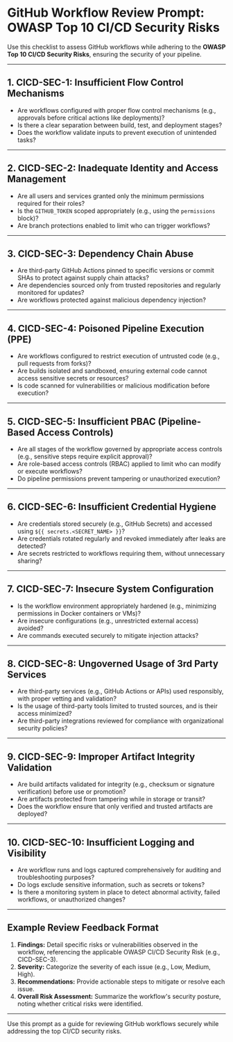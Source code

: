 # GitHub Workflow Review Prompt: OWASP Top 10 CI/CD Security Risks

Use this checklist to assess GitHub workflows while adhering to the **OWASP Top 10 CI/CD Security Risks**, ensuring the security of your pipeline.

---

## 1. CICD-SEC-1: Insufficient Flow Control Mechanisms
- Are workflows configured with proper flow control mechanisms (e.g., approvals before critical actions like deployments)?
- Is there a clear separation between build, test, and deployment stages?
- Does the workflow validate inputs to prevent execution of unintended tasks?

---

## 2. CICD-SEC-2: Inadequate Identity and Access Management
- Are all users and services granted only the minimum permissions required for their roles?
- Is the `GITHUB_TOKEN` scoped appropriately (e.g., using the `permissions` block)?
- Are branch protections enabled to limit who can trigger workflows?

---

## 3. CICD-SEC-3: Dependency Chain Abuse
- Are third-party GitHub Actions pinned to specific versions or commit SHAs to protect against supply chain attacks?
- Are dependencies sourced only from trusted repositories and regularly monitored for updates?
- Are workflows protected against malicious dependency injection?

---

## 4. CICD-SEC-4: Poisoned Pipeline Execution (PPE)
- Are workflows configured to restrict execution of untrusted code (e.g., pull requests from forks)?
- Are builds isolated and sandboxed, ensuring external code cannot access sensitive secrets or resources?
- Is code scanned for vulnerabilities or malicious modification before execution?

---

## 5. CICD-SEC-5: Insufficient PBAC (Pipeline-Based Access Controls)
- Are all stages of the workflow governed by appropriate access controls (e.g., sensitive steps require explicit approval)?
- Are role-based access controls (RBAC) applied to limit who can modify or execute workflows?
- Do pipeline permissions prevent tampering or unauthorized execution?

---

## 6. CICD-SEC-6: Insufficient Credential Hygiene
- Are credentials stored securely (e.g., GitHub Secrets) and accessed using `${{ secrets.<SECRET_NAME> }}`?
- Are credentials rotated regularly and revoked immediately after leaks are detected?
- Are secrets restricted to workflows requiring them, without unnecessary sharing?

---

## 7. CICD-SEC-7: Insecure System Configuration
- Is the workflow environment appropriately hardened (e.g., minimizing permissions in Docker containers or VMs)?
- Are insecure configurations (e.g., unrestricted external access) avoided?
- Are commands executed securely to mitigate injection attacks?

---

## 8. CICD-SEC-8: Ungoverned Usage of 3rd Party Services
- Are third-party services (e.g., GitHub Actions or APIs) used responsibly, with proper vetting and validation?
- Is the usage of third-party tools limited to trusted sources, and is their access minimized?
- Are third-party integrations reviewed for compliance with organizational security policies?

---

## 9. CICD-SEC-9: Improper Artifact Integrity Validation
- Are build artifacts validated for integrity (e.g., checksum or signature verification) before use or promotion?
- Are artifacts protected from tampering while in storage or transit?
- Does the workflow ensure that only verified and trusted artifacts are deployed?

---

## 10. CICD-SEC-10: Insufficient Logging and Visibility
- Are workflow runs and logs captured comprehensively for auditing and troubleshooting purposes?
- Do logs exclude sensitive information, such as secrets or tokens?
- Is there a monitoring system in place to detect abnormal activity, failed workflows, or unauthorized changes?

---

## Example Review Feedback Format
1. **Findings:** Detail specific risks or vulnerabilities observed in the workflow, referencing the applicable OWASP CI/CD Security Risk (e.g., CICD-SEC-3).
2. **Severity:** Categorize the severity of each issue (e.g., Low, Medium, High).
3. **Recommendations:** Provide actionable steps to mitigate or resolve each issue.
4. **Overall Risk Assessment:** Summarize the workflow's security posture, noting whether critical risks were identified.

---

Use this prompt as a guide for reviewing GitHub workflows securely while addressing the top CI/CD security risks.